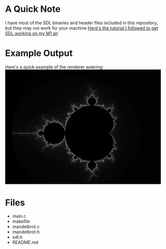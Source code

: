# A Quick Note

I have most of the SDL binaries and header files included in this repository, but they may not work for your machine
[Here's the tutorial I followed to get SDL working on my M1 air](https://medium.com/@edkins.sarah/set-up-sdl2-on-your-mac-without-xcode-6b0c33b723f7)

# Example Output

Here's a quick example of the renderer wokring:
![mandelbrot image](./images/mandelbrot.png)

# Files

- main.c
- makefile
- mandelbrot.c
- mandelbrot.h
- sdl.h
- README.md
